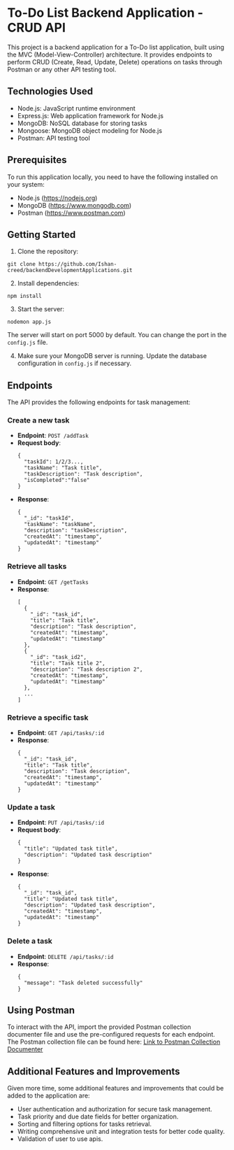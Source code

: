 
# To-Do List Backend Application - CRUD API

This project is a backend application for a To-Do list application, built using the MVC (Model-View-Controller) architecture. It provides endpoints to perform CRUD (Create, Read, Update, Delete) operations on tasks through Postman or any other API testing tool.

## Technologies Used

- Node.js: JavaScript runtime environment
- Express.js: Web application framework for Node.js
- MongoDB: NoSQL database for storing tasks
- Mongoose: MongoDB object modeling for Node.js
- Postman: API testing tool

## Prerequisites

To run this application locally, you need to have the following installed on your system:

- Node.js (https://nodejs.org)
- MongoDB (https://www.mongodb.com)
- Postman (https://www.postman.com)

## Getting Started

1. Clone the repository:

```
git clone https://github.com/Ishan-creed/backendDevelopmentApplications.git

```

2. Install dependencies:

```
npm install
```

3. Start the server:

```
nodemon app.js
```

The server will start on port 5000 by default. You can change the port in the `config.js` file.

4. Make sure your MongoDB server is running. Update the database configuration in `config.js` if necessary.

## Endpoints

The API provides the following endpoints for task management:

### Create a new task

- **Endpoint**: `POST /addTask`
- **Request body**:
  ```
  {
    "taskId": 1/2/3...,
    "taskName": "Task title",
    "taskDescription": "Task description",
    "isCompleted":"false"
  }
  ```
- **Response**:
  ```
  {
    "_id": "taskId",
    "taskName": "taskName",
    "description": "taskDescription",
    "createdAt": "timestamp",
    "updatedAt": "timestamp"
  }
  ```

### Retrieve all tasks

- **Endpoint**: `GET /getTasks`
- **Response**:
  ```
  [
    {
      "_id": "task_id",
      "title": "Task title",
      "description": "Task description",
      "createdAt": "timestamp",
      "updatedAt": "timestamp"
    },
    {
      "_id": "task_id2",
      "title": "Task title 2",
      "description": "Task description 2",
      "createdAt": "timestamp",
      "updatedAt": "timestamp"
    },
    ...
  ]
  ```

### Retrieve a specific task

- **Endpoint**: `GET /api/tasks/:id`
- **Response**:
  ```
  {
    "_id": "task_id",
    "title": "Task title",
    "description": "Task description",
    "createdAt": "timestamp",
    "updatedAt": "timestamp"
  }
  ```

### Update a task

- **Endpoint**: `PUT /api/tasks/:id`
- **Request body**:
  ```
  {
    "title": "Updated task title",
    "description": "Updated task description"
  }
  ```
- **Response**:
  ```
  {
    "_id": "task_id",
    "title": "Updated task title",
    "description": "Updated task description",
    "createdAt": "timestamp",
    "updatedAt": "timestamp"
  }
  ```

### Delete a task

- **Endpoint**: `DELETE /api/tasks/:id`
- **Response**:
  ```
  {
    "message": "Task deleted successfully"
  }
  ```

## Using Postman

To interact with the API, import the provided Postman collection documenter file and use the pre-configured requests for each endpoint. The Postman collection file can be found here: [Link to Postman Collection Documenter](https://example.com)

## Additional Features and Improvements

Given more time, some additional features and improvements that could be added to the application are:

- User authentication and authorization for secure task management.
- Task priority and due date fields for better organization.
- Sorting and filtering options for tasks retrieval.
- Writing comprehensive unit and integration tests for better code quality.
- Validation of user to use apis.


